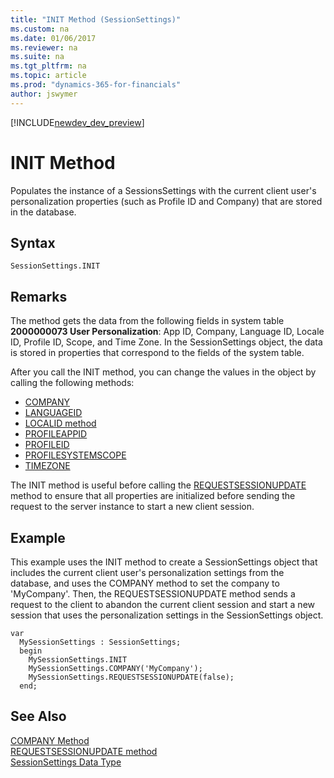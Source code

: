 ```yaml
---
title: "INIT Method (SessionSettings)"
ms.custom: na
ms.date: 01/06/2017
ms.reviewer: na
ms.suite: na
ms.tgt_pltfrm: na
ms.topic: article
ms.prod: "dynamics-365-for-financials"
author: jswymer
---
```


[!INCLUDE[newdev_dev_preview](../includes/newdev_dev_preview.md)]

# INIT Method
Populates the instance of a SessionsSettings with the current client user's personalization properties (such as Profile ID and Company) that are stored in the database.

## Syntax  

```  
SessionSettings.INIT
```  

## Remarks  
The method gets the data from the following fields in system table **2000000073 User Personalization**: App ID, Company, Language ID, Locale ID, Profile ID, Scope, and Time Zone. In the SessionSettings object, the data is stored in properties that correspond to the fields of the system table.

After you call the INIT method, you can change the values in the object by calling the following methods:
-   [COMPANY](devenv-company-method-sessionsettings.md)
-   [LANGUAGEID](devenv-languageid-method-sessionsettings.md)
-   [LOCALID method](devenv-localeid-method-sessionsettings.md)
-   [PROFILEAPPID](devenv-profileappid-method-sessionsettings.md)
-   [PROFILEID](devenv-profileid-method-sessionsettings.md)
-   [PROFILESYSTEMSCOPE](devenv-profilesystemscope-method-sessionsettings.md)
-   [TIMEZONE](devenv-timezone-method-sessionsettings.md)

The INIT method is useful before calling the [REQUESTSESSIONUPDATE](devenv-requestsessionupdate-method.md) method to ensure that all properties are initialized before sending the request to the server instance to start a new client session.

## Example  
This example uses the INIT method to create a SessionSettings object that includes the current client user's personalization settings from the database, and uses the COMPANY method to set the company to 'MyCompany'. Then, the REQUESTSESSIONUPDATE method sends a request to the client to abandon the current client session and start a new session that uses the personalization settings in the SessionSettings object.

```
var
  MySessionSettings : SessionSettings;
  begin
    MySessionSettings.INIT
    MySessionSettings.COMPANY('MyCompany');
    MySessionSettings.REQUESTSESSIONUPDATE(false);
  end;  
```  

## See Also  
[COMPANY Method](devenv-company-method-sessionsettings.md)  
[REQUESTSESSIONUPDATE method](devenv-requestsessionupdate-method.md)  
[SessionSettings Data Type](../datatypes/devenv-sessionsettings-data-type.md)  
